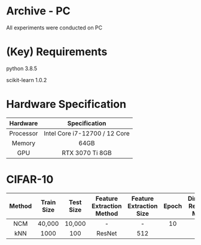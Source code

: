 # Archive - PC
 All experiments were conducted on PC

# (Key) Requirements
python 3.8.5

scikit-learn 1.0.2

# Hardware Specification

Hardware | Specification
:----: | :----:
Processor | Intel Core i7-12700 / 12 Core
Memory | 64GB
GPU | RTX 3070 Ti 8GB

# CIFAR-10
| Method | Train Size | Test Size | Feature Extraction Method | Feature Extraction Size |  Epoch  | Dimension Reduction Method | Reduced Feature | IID </br> (Acc/ Forgetting) | CLS IID (Acc/ Forgetting) | INST (Acc/ Forgetting) | CLS INST (Acc/ Forgetting) |
|:------:|:----------:|:---------:|:-------------------------:|:-----------------------:|:-------:|:--------------------------:|:---------------:|:---------------------:|:-------------------------:|:----------------------:|:--------------------------:|
|   NCM  |   40,000   |   10,000  |           -               |           -             |   10  |             -              |        -        |         27.14 / -       |             -            |            -          |              -             |
|   kNN  |    1000    |    100    |           ResNet          |           512           |       |             pca            |        2        |           x           |           60/()           |           70           |             80             |
